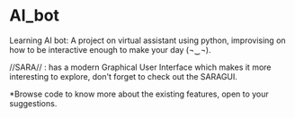 # AI_bot
Learning AI bot:  A project on virtual assistant using python, improvising on how to be interactive enough to make your day (¬‿¬). 

//SARA// : has a modern Graphical User Interface which makes it more interesting to explore, don't forget to check out the SARAGUI.


*Browse code to know more about the existing features, open to your suggestions.
